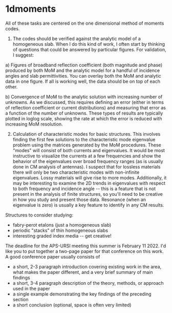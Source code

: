 # 1dmoments

 All of these tasks are centered on the one dimensional method of moments codes.

1) The codes should be verified against the analytic model of a homogeneous slab.  When I do this kind of work, I often start by thinking of questions that could be answered by particular figures.  For validation, I suggest:

a) Figures of broadband reflection coefficient (both magnitude and phase) produced by both MoM and the analytic model for a handful of incidence angles and slab permittivities.  You can overlay both the MoM and analytic data in one figure.  If all is working well, the data should be on top of each other.

b) Convergence of MoM to the analytic solution with increasing number of unknowns.  As we discussed, this requires defining an error (either in terms of reflection coefficient or current distributions) and measuring that error as a function of the number of unknowns.  These types of results are typically plotted in loglog scale, showing the rate at which the error is reduced with increasing MoM resolution.

2) Calculation of characteristic modes for basic structures.  This involves finding the first few solutions to the characteristic mode eigenvalue problem using the matrices generated by the MoM procedures.  These "modes" will consist of both currents and eigenvalues.  It would be most instructive to visualize the currents at a few frequencies and show the behavior of the eigenvalues over broad frequency ranges (as is usually done in CM analysis of antennas).  I suspect that for lossless materials there will only be two characteristic modes with non-infinite eigenvalues.  Lossy materials will give rise to more modes.  Additionally, it may be interesting to examine the 2D trends in eigenvalues with respect to both frequency and incidence angle -- this is a feature that is not present in the analysis of finite structures, so you'll need to be creative in how you study and present those data.  Resonance (when an eigenvalue is zero) is usually a key feature to identify in any CM results.

Structures to consider studying:

* fabry-perot etalons (just a homogeneous slab)
* periodic "stacks" of thin homogeneous slabs
* interesting graded index media -- get creative! 

The deadline for the APS-URSI meeting this summer is February 11 2022.  I'd like you to put together a two-page paper for that conference on this work.  A good conference paper usually consists of

* a short, 2-3 paragraph introduction covering existing work in the area, what makes the paper different, and a very brief summary of main findings
* a short, 3-4 paragraph description of the theory, methods, or approach used in the paper
* a single example demonstrating the key findings of the preceding section
* a short conclusion (optional, space is often very limited)
